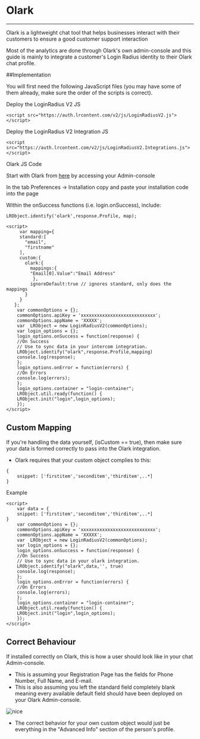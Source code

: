 # Olark

---

Olark is a lightweight chat tool that helps businesses interact with their customers to ensure a good customer support interaction

Most of the analytics are done through Olark's own admin-console and this guide is mainly to integrate a customer's Login Radius identity to their Olark chat profile.

##Implementation

You will first need the following JavaScript files (you may have some of them already, make sure the order of the scripts is correct).

Deploy the LoginRadius V2 JS

```
<script src="https://auth.lrcontent.com/v2/js/LoginRadiusV2.js"></script>
```

Deploy the LoginRadius V2 Integration JS

```
<script src="https://auth.lrcontent.com/v2/js/LoginRadiusV2.Integrations.js"></script>
```

Olark JS Code

Start with Olark from [here](https://www.olark.com/dashboard) by accessing your Admin-console

In the tab Preferences -> Installation copy and paste your installation code into the page

Within the onSuccess functions (i.e. login.onSuccess), include:

```
LRObject.identify('olark',response.Profile, map);
```

```
<script>
     var mapping={
     standard:[
       "email",
       "firstname"
     ],
     custom:{
       olark:{
         mappings:{
         "Email[0].Value":"Email Address"
          },
         ignoreDefault:true // ignores standard, only does the mappings
       }
     }
   };
    var commonOptions = {};
    commonOptions.apiKey = 'xxxxxxxxxxxxxxxxxxxxxxxxxxxx';
    commonOptions.appName = 'XXXXX';
    var  LRObject = new LoginRadiusV2(commonOptions);
    var login_options = {};
    login_options.onSuccess = function(response) {
    //On Success
    // Use to sync data in your intercom integration.
    LRObject.identify("olark",response.Profile,mapping)
    console.log(response);
    };
    login_options.onError = function(errors) {
    //On Errors
    console.log(errors);
    };
    login_options.container = "login-container";
    LRObject.util.ready(function() {
    LRObject.init("login",login_options);
    });
</script>
```

## Custom Mapping

If you're handling the data yourself, (isCustom == true), then make sure your data is formed correctly to pass into the Olark integration.

- Olark requires that your custom object complies to this:

```
{
    snippet: ['firstitem','seconditem','thirditem',..*]
}
```

Example

```
<script>
    var data = {
    snippet: ['firstitem','seconditem','thirditem',..*]
}
    var commonOptions = {};
    commonOptions.apiKey = 'xxxxxxxxxxxxxxxxxxxxxxxxxxxx';
    commonOptions.appName = 'XXXXX';
    var  LRObject = new LoginRadiusV2(commonOptions);
    var login_options = {};
    login_options.onSuccess = function(response) {
    //On Success
    // Use to sync data in your olark integration.
    LRObject.identify("olark",data,'', true)
    console.log(response);
    };
    login_options.onError = function(errors) {
    //On Errors
    console.log(errors);
    };
    login_options.container = "login-container";
    LRObject.util.ready(function() {
    LRObject.init("login",login_options);
    });
</script>
```

## Correct Behaviour

If installed correctly on Olark, this is how a user should look like in your chat Admin-console.

- This is assuming your Registration Page has the fields for Phone Number, Full Name, and E-mail.
- This is also assuming you left the standard field completely blank meaning every available default field should have been deployed on your Olark Admin-console.

![nice](https://apidocs.lrcontent.com/images/Screen-Shot-2017-06-16-at-2-48-27-PM_6182594452bf4e37b8.88602680.png)

- The correct behavior for your own custom object would just be everything in the "Advanced Info" section of the person's profile.
